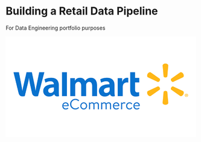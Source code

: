 # Building a Retail Data Pipeline
For Data Engineering portfolio purposes

<img src="images/walmartecomm.jpg" width=1000>
